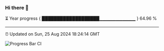 ### Hi there 👋

⏳ Year progress { ███████████████████▁▁▁▁▁▁▁▁▁▁▁ } 64.96 %

---

⏰ Updated on Sun, 25 Aug 2024 18:24:14 GMT

![Progress Bar CI](https://github.com/ZhaoGui/ZhaoGui/workflows/Progress%20Bar%20CI/badge.svg)

